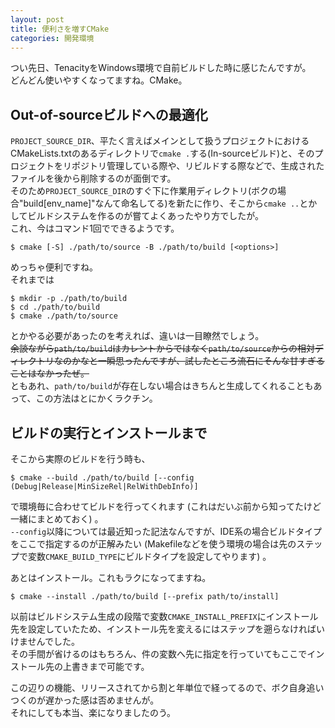 ```yaml
---
layout: post
title: 便利さを増すCMake
categories: 開発環境
---
```


つい先日、TenacityをWindows環境で自前ビルドした時に感じたんですが。  
どんどん使いやすくなってますね。CMake。

## Out-of-sourceビルドへの最適化

`PROJECT_SOURCE_DIR`、平たく言えばメインとして扱うプロジェクトにおけるCMakeLists.txtのあるディレクトリで`cmake .`する(In-sourceビルド)と、そのプロジェクトをリポジトリ管理している際や、リビルドする際などで、生成されたファイルを後から削除するのが面倒です。  
そのため`PROJECT_SOURCE_DIR`のすぐ下に作業用ディレクトリ(ボクの場合"build\[env_name\]"なんて命名してる)を新たに作り、そこから`cmake ..`とかしてビルドシステムを作るのが嘗てよくあったやり方でしたが。  
これ、今はコマンド1回でできるようです。

```
$ cmake [-S] ./path/to/source -B ./path/to/build [<options>]
```

めっちゃ便利ですね。  
それまでは

```
$ mkdir -p ./path/to/build
$ cd ./path/to/build
$ cmake ./path/to/source
```

とかやる必要があったのを考えれば、違いは一目瞭然でしょう。  
~~余談ながら`path/to/build`はカレントからではなく`path/to/source`からの相対ディレクトリなのかなと一瞬思ったんですが、試したところ流石にそんな甘すぎることはなかったぜ。~~  
ともあれ、`path/to/build`が存在しない場合はきちんと生成してくれることもあって、この方法はとにかくラクチン。

## ビルドの実行とインストールまで

そこから実際のビルドを行う時も、

```
$ cmake --build ./path/to/build [--config (Debug|Release|MinSizeRel|RelWithDebInfo)]
```

で環境毎に合わせてビルドを行ってくれます (これはだいぶ前から知ってたけど一緒にまとめておく) 。  
`--config`以降については最近知った記法なんですが、IDE系の場合ビルドタイプをここで指定するのが正解みたい (Makefileなどを使う環境の場合は先のステップで変数`CMAKE_BUILD_TYPE`にビルドタイプを設定してやります) 。  

あとはインストール。これもラクになってますね。

```
$ cmake --install ./path/to/build [--prefix path/to/install]
```

以前はビルドシステム生成の段階で変数`CMAKE_INSTALL_PREFIX`にインストール先を設定していたため、インストール先を変えるにはステップを遡らなければいけませんでした。  
その手間が省けるのはもちろん、件の変数へ先に指定を行っていてもここでインストール先の上書きまで可能です。

<!--
参考資料:
勝手に作るCMake入門 その3 プロジェクトの設定
https://kamino.hatenablog.com/entry/cmake_tutorial3
ここで差がつく cmake TIPS
https://qiita.com/osamu0329/items/0a72ee32ee6934a7edf7
cmakeコマンドでのビルド・クリーン・テスト
https://sgryjp.gitlab.io/posts/2017/2017-06-03/
-->

この辺りの機能、リリースされてから割と年単位で経ってるので、ボク自身追いつくのが遅かった感は否めませんが。  
それにしても本当、楽になりましたのう。
